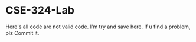 # CSE-324-Lab
Here's all code are not valid code. I'm try and save here. If u find a problem, plz Commit it.
